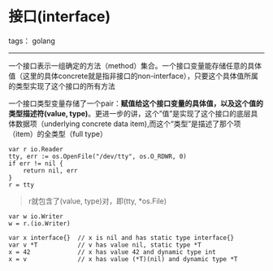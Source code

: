 # 接口(interface)

tags： golang

---
一个接口表示一组确定的方法（method）集合。一个接口变量能存储任意的具体值（这里的具体concrete就是指非接口的non-interface），只要这个具体值所属的类型实现了这个接口的所有方法


一个接口类型变量存储了一个pair：**赋值给这个接口变量的具体值，以及这个值的类型描述符(value, type)**。更进一步的讲，这个”值”是实现了这个接口的底层具体数据项（underlying concrete data item),而这个“类型”是描述了那个项（item）的全类型（full type）
```golang
var r io.Reader
tty, err := os.OpenFile("/dev/tty", os.O_RDWR, 0)
if err != nil {
    return nil, err
}
r = tty
```
>r就包含了(value, type)对，即(tty, *os.File)
```
var w io.Writer
w = r.(io.Writer)
```

```
var x interface{}  // x is nil and has static type interface{}
var v *T           // v has value nil, static type *T
x = 42             // x has value 42 and dynamic type int
x = v              // x has value (*T)(nil) and dynamic type *T
```
<!--stackedit_data:
eyJoaXN0b3J5IjpbMTQzNjg3NzQ5NV19
-->
